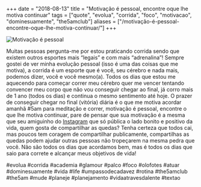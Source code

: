 +++
date = "2018-08-13"
title = "Motivação é pessoal, encontre oque lhe motiva continuar"
tags = ["quote", "evolua", "corrida", "foco", "motivacao", "dominesuamente", "the5amclub"]
aliases = ["/motivação-é-pessoal-encontre-oque-lhe-motiva-continuar/"]
+++

![Motivação é pessoal](/motivacao-air.jpg#center)

Muitas pessoas pergunta-me por estou praticando corrida sendo que existem outros esportes mais “legais” e com mais “adrenalina”! Sempre gostei de ver minha evolução pessoal (isso é uma das coisas que me motiva), a corrida é um esporte que é você, seu cérebro e nada mais, podemos dizer, você e você mesmo(a). Todos os dias que estou me aquecendo para começar correr meu cérebro quer me vencer tentando convencer meu corpo que não vou conseguir chegar ao final, já corro mais de 1 ano (todos os dias) e continua o mesmo sentimento até hoje. O prazer de conseguir chegar no final (vitória) diária é o que me motiva acordar amanhã #5am para meditação e correr, motivação é pessoal, encontre o que lhe motiva continuar, pare de pensar que sua motivação é a mesma que seu amiguinho do [Instagram](https://instagram.com/avelino0) que só pública o lado bonito e positivo da vida, quem gosta de compartilhar as quedas? Tenha certeza que todos cai, mas poucos tem coragem de compartilhar publicamente, compartilhas as quedas podem ajudar outras pessoas não tropeçarem na mesma pedra que você. Não são todos os dias que acordamos bem, mas é todos os dias que saio para correte e alcançar meus objetivos de vida!

#evolua #corrida #academia #glamour #palco #foco #olofotes #atuar #dominesuamente #vida #life #umpassodecadavez #rotina #the5amclub #the5am #mude #planeje #planejamento #vidaatravesdalente #textao
